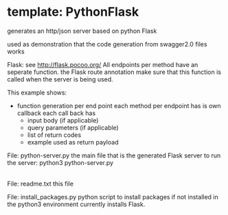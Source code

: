 # template: PythonFlask

generates an http/json server based on python Flask

used as demonstration that the code generation from swagger2.0 files works

Flask:
see http://flask.pocoo.org/
All endpoints per method have an seperate function.
the Flask route annotation make sure that this function is called when the server is being used.

This example shows:
- function generation per end point
    each method per endpoint has is own callback
    each call back has
    - input body (if applicable)
    - query parameters (if applicable)
    - list of return codes
    - example used as return payload


File: python-server.py
the main file that is the generated Flask server
to run the server:
python3 python-server.py <option>

File: readme.txt
this file


File: install_packages.py
python script to install packages if not installed in the python3 environment
currently installs Flask.